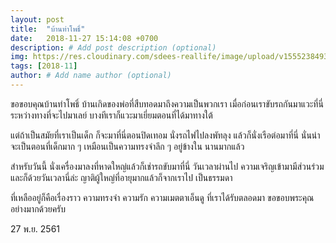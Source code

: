 ```yaml
---
layout: post
title:  "บ้านท่าโพธิ์"
date:   2018-11-27 15:14:08 +0700
description: # Add post description (optional)
img: https://res.cloudinary.com/sdees-reallife/image/upload/v1555238493/IMG_20181127_173109850_HDR.jpg # Add image post (optional)
tags: [2018-11]
author: # Add name author (optional)
---
```

ขอขอบคุณบ้านท่าโพธิ์ บ้านเกิดของพ่อที่สืบทอดมาถึงความเป็นพวกเรา เมื่อก่อนเราขับรถกันมาแวะที่นี่ระหว่างทางที่จะไปมาเลย์ บางทีเราก็แวะมาเยี่ยมตอนที่ได้มาทางใต้

แต่ถ้าเป็นสมัยที่เราเป็นเด็ก ก็จะมาที่นี่ตอนปิดเทอม นั่งรถไฟไปลงพัทลุง แล้วก็นั่งเรือต่อมาที่นี่ นั่นน่าจะเป็นตอนที่เด็กมาก ๆ เหมือนเป็นความทรงจำลึก ๆ อยู่ข้างใน นานมากแล้ว

สำหรับวันนี้ นั่งเครื่องมาลงที่หาดใหญ่แล้วก็เช่ารถขับมาที่นี่ วันเวลาผ่านไป ความเจริญเข้ามามีส่วนร่วม และก็ด้วยวันเวลานี่ล่ะ ญาติผู้ใหญ่ที่อายุมากแล้วก็จากเราไป เป็นธรรมดา

ที่เหลืออยู่ก็คือเรื่องราว ความทรงจำ ความรัก ความเมตตาเอ็นดู ที่เราได้รับตลอดมา ขอขอบพระคุณอย่างมากด้วยครับ

27 พ.ย. 2561
